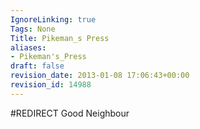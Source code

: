 ```yaml
---
IgnoreLinking: true
Tags: None
Title: Pikeman_s Press
aliases:
- Pikeman's_Press
draft: false
revision_date: 2013-01-08 17:06:43+00:00
revision_id: 14988
---
```


#REDIRECT Good Neighbour